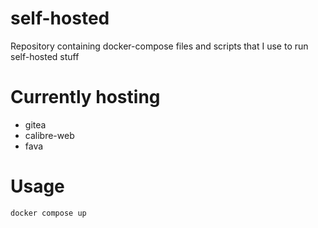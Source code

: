 # self-hosted
Repository containing docker-compose files and scripts that I use to run
self-hosted stuff

# Currently hosting
- gitea
- calibre-web
- fava

# Usage
```sh
docker compose up
```
